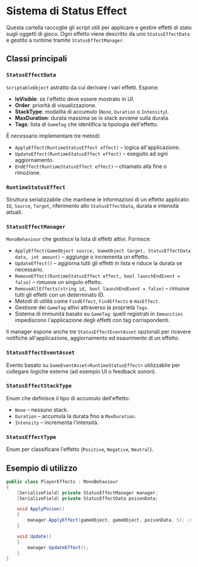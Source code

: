 # Sistema di Status Effect

Questa cartella raccoglie gli script utili per applicare e gestire effetti di stato sugli oggetti di gioco.
Ogni effetto viene descritto da uno `StatusEffectData` e gestito a runtime tramite `StatusEffectManager`.

## Classi principali

### `StatusEffectData`
`ScriptableObject` astratto da cui derivare i vari effetti. Espone:
- **IsVisible**: se l'effetto deve essere mostrato in UI.
- **Order**: priorità di visualizzazione.
- **StackType**: modalità di accumulo (`None`, `Duration` o `Intensity`).
- **MaxDuration**: durata massima se lo stack avviene sulla durata.
- **Tags**: lista di `GameTag` che identifica la tipologia dell'effetto.

È necessario implementare tre metodi:
- `ApplyEffect(RuntimeStatusEffect effect)` – logica all'applicazione.
- `UpdateEffect(RuntimeStatusEffect effect)` – eseguito ad ogni aggiornamento.
- `EndEffect(RuntimeStatusEffect effect)` – chiamato alla fine o rimozione.

### `RuntimeStatusEffect`
Struttura serializzabile che mantiene le informazioni di un effetto applicato:
`ID`, `Source`, `Target`, riferimento allo `StatusEffectData`, durata e intensità attuali.

### `StatusEffectManager`
`MonoBehaviour` che gestisce la lista di effetti attivi. Fornisce:
- `ApplyEffect(GameObject source, GameObject target, StatusEffectData data, int amount)` – aggiunge o incrementa un effetto.
- `UpdateEffect()` – aggiorna tutti gli effetti in lista e riduce la durata se necessario.
- `RemoveEffect(RuntimeStatusEffect effect, bool launchEndEvent = false)` – rimuove un singolo effetto.
- `RemoveAllEffects(string id, bool launchEndEvent = false)` – rimuove tutti gli effetti con un determinato ID.
- Metodi di utilità come `FindEffect`, `FindEffects` e `HasEffect`.
- Gestione dei `GameTag` attivi attraverso la proprietà `Tags`.
- Sistema di immunità basato su `GameTag`: quelli registrati in `Immunities` impediscono l'applicazione degli effetti con tag corrispondenti.

Il manager espone anche tre `StatusEffectEventAsset` opzionali per ricevere notifiche all'applicazione, aggiornamento ed esaurimento di un effetto.

### `StatusEffectEventAsset`
Evento basato su `GameEventAsset<RuntimeStatusEffect>` utilizzabile per collegare logiche esterne (ad esempio UI o feedback sonori).

### `StatusEffectStackType`
Enum che definisce il tipo di accumulo dell'effetto:
- `None` – nessuno stack.
- `Duration` – accumula la durata fino a `MaxDuration`.
- `Intensity` – incrementa l'intensità.

### `StatusEffectType`
Enum per classificare l'effetto (`Positive`, `Negative`, `Neutral`).

## Esempio di utilizzo
```cs
public class PlayerEffects : MonoBehaviour
{
    [SerializeField] private StatusEffectManager manager;
    [SerializeField] private StatusEffectData poisonData;

    void ApplyPoison()
    {
        manager.ApplyEffect(gameObject, gameObject, poisonData, 5); // 5 turni
    }

    void Update()
    {
        manager.UpdateEffect();
    }
}
```
